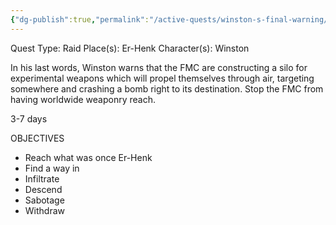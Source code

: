 ```yaml
---
{"dg-publish":true,"permalink":"/active-quests/winston-s-final-warning/"}
---
```


Quest Type: Raid
Place(s): Er-Henk
Character(s): Winston 

In his last words, Winston warns that the FMC are constructing a silo for experimental weapons which will propel themselves through air, targeting somewhere and crashing a bomb right to its destination. Stop the FMC from having worldwide weaponry reach.

3-7 days

OBJECTIVES
- Reach what was once Er-Henk
- Find a way in
- Infiltrate
- Descend
- Sabotage
- Withdraw